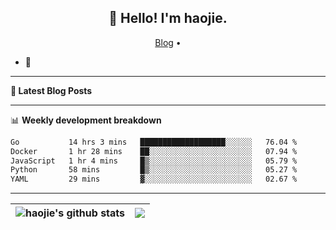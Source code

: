 <h2 align="center">👋 Hello! I'm haojie.</h2>
<p align="center">
  <a href="https://aoyouer.com">Blog</a> •
</p>


- 🔭 


-------

**📝 Latest Blog Posts**


-------

📊 **Weekly development breakdown**
<!--START_SECTION:waka-->

```txt
Go           14 hrs 3 mins   ███████████████████░░░░░░   76.04 %
Docker       1 hr 28 mins    ██░░░░░░░░░░░░░░░░░░░░░░░   07.94 %
JavaScript   1 hr 4 mins     █▒░░░░░░░░░░░░░░░░░░░░░░░   05.79 %
Python       58 mins         █▒░░░░░░░░░░░░░░░░░░░░░░░   05.27 %
YAML         29 mins         ▓░░░░░░░░░░░░░░░░░░░░░░░░   02.67 %
```

<!--END_SECTION:waka-->

-------



| <img align="center" src="https://github-readme-stats.vercel.app/api?username=haojie06&show_icons=true&theme=graywhite&show_icons=true&count_private=true&include_all_commits=true&hide_border=true" alt="haojie's github stats" /> | <img align="center" src="https://github-readme-stats.vercel.app/api/top-langs/?username=haojie06&layout=compact&theme=graywhite&hide_border=true&hide=css,html" /> |
| ------------- | ------------- |



